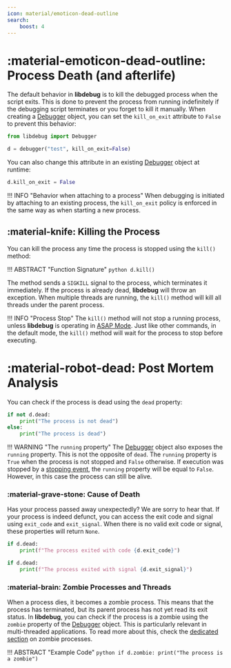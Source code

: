 ```yaml
---
icon: material/emoticon-dead-outline
search:
    boost: 4
---
```


# :material-emoticon-dead-outline: Process Death (and afterlife)
The default behavior in **libdebug** is to kill the debugged process when the script exits. This is done to prevent the process from running indefinitely if the debugging script terminates or you forget to kill it manually. When creating a [Debugger](../../from_pydoc/generated/debugger/debugger/) object, you can set the `kill_on_exit` attribute to `False` to prevent this behavior:

```python
from libdebug import Debugger

d = debugger("test", kill_on_exit=False)
```

You can also change this attribute in an existing [Debugger](../../from_pydoc/generated/debugger/debugger/) object at runtime:  

```python
d.kill_on_exit = False
```

!!! INFO "Behavior when attaching to a process"
    When debugging is initiated by attaching to an existing process, the `kill_on_exit` policy is enforced in the same way as when starting a new process.

## :material-knife: Killing the Process

You can kill the process any time the process is stopped using the `kill()` method:

!!! ABSTRACT "Function Signature"
    ```python
    d.kill()
    ```

The method sends a `SIGKILL` signal to the process, which terminates it immediately. If the process is already dead, **libdebug** will throw an exception. When multiple threads are running, the `kill()` method will kill all threads under the parent process.

!!! INFO "Process Stop"
    The `kill()` method will not stop a running process, unless **libdebug** is operating in [ASAP Mode](../command_queue). Just like other commands, in the default mode, the `kill()` method will wait for the process to stop before executing.

# :material-robot-dead: Post Mortem Analysis
You can check if the process is dead using the `dead` property:

```python
if not d.dead:
    print("The process is not dead")
else:
    print("The process is dead")
```

!!! WARNING "The `running` property"
    The [Debugger](../../from_pydoc/generated/debugger/debugger/) object also exposes the `running` property. This is not the opposite of `dead`. The `running` property is `True` when the process is not stopped and `False` otherwise. If execution was stopped by a [stopping event](../../stopping_events/stopping_events), the `running` property will be equal to `False`. However, in this case the process can still be alive.

### :material-grave-stone: Cause of Death
Has your process passed away unexpectedly? We are sorry to hear that. If your process is indeed defunct, you can access the exit code and signal using `exit_code` and `exit_signal`. When there is no valid exit code or signal, these properties will return `None`.

```python
if d.dead:
    print(f"The process exited with code {d.exit_code}")

if d.dead:
    print(f"The process exited with signal {d.exit_signal}")
```

### :material-brain: Zombie Processes and Threads
When a process dies, it becomes a zombie process. This means that the process has terminated, but its parent process has not yet read its exit status. In **libdebug**, you can check if the process is a zombie using the `zombie` property of the [Debugger](../../from_pydoc/generated/debugger/debugger/) object. This is particularly relevant in multi-threaded applications. To read more about this, check the [dedicated section](../../multithreading/multithreading/#zombie-threads) on zombie processes.

!!! ABSTRACT "Example Code"
    ```python
    if d.zombie:
        print("The process is a zombie")
    ```